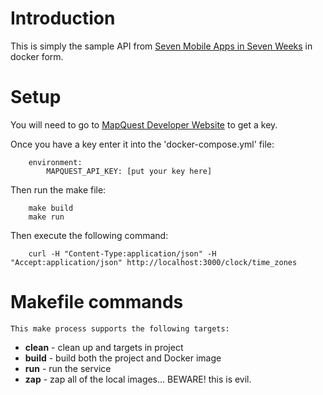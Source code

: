 # Introduction

This is simply the sample API from [Seven Mobile Apps in Seven Weeks](https://pragprog.com/book/7apps/seven-mobile-apps-in-seven-weeks) in docker form.

# Setup

You will need to go to [MapQuest Developer Website](http://developer.mapquest.com) to get a key.

Once you have a key enter it into the 'docker-compose.yml' file:

		environment:
			MAPQUEST_API_KEY: [put your key here]

Then run the make file:

		make build
		make run

Then execute the following command:

        curl -H "Content-Type:application/json" -H "Accept:application/json" http://localhost:3000/clock/time_zones

# Makefile commands

	This make process supports the following targets:
	
* **clean** - clean up and targets in project
* **build** - build both the project and Docker image
* **run**   - run the service
* **zap**   - zap all of the local images... BEWARE! this is evil.
	